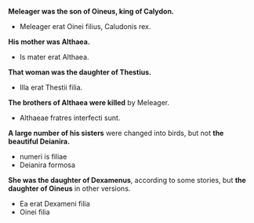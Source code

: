 **Meleager was the son of Oineus, king of Calydon.**
- Meleager erat Oinei filius, Caludonis rex.

**His mother was Althaea.**
- Is mater erat Althaea.

**That woman was the daughter of Thestius.**
- Illa erat Thestii filia.

**The brothers of Althaea were killed** by Meleager.
- Althaeae fratres interfecti sunt.

**A large number of his sisters** were changed into birds, but not **the beautiful Deianira.**
- numeri is filiae
- Deianira formosa

**She was the daughter of Dexamenus**, according to some stories, but **the daughter of Oineus** in other versions.
- Ea erat Dexameni filia
- Oinei filia
